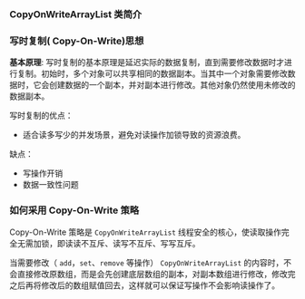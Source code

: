 ### CopyOnWriteArrayList 类简介





### 写时复制( Copy-On-Write)思想

**基本原理**: 写时复制的基本原理是延迟实际的数据复制，直到需要修改数据时才进行复制。初始时，多个对象可以共享相同的数据副本。当其中一个对象需要修改数据时，它会创建数据的一个副本，并对副本进行修改。其他对象仍然使用未修改的数据副本。

写时复制的优点：

- 适合读多写少的并发场景，避免对读操作加锁导致的资源浪费。

缺点：

- 写操作开销
- 数据一致性问题



### 如何采用 Copy-On-Write 策略

Copy-On-Write 策略是 `CopyOnWriteArrayList` 线程安全的核心，使读取操作完全无需加锁，即读读不互斥、读写不互斥、写写互斥。

当需要修改（ `add`，`set`、`remove` 等操作） `CopyOnWriteArrayList` 的内容时，不会直接修改原数组，而是会先创建底层数组的副本，对副本数组进行修改，修改完之后再将修改后的数组赋值回去，这样就可以保证写操作不会影响读操作了。